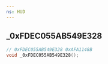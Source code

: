 ```yaml
---
ns: HUD
---
```

## _0xFDEC055AB549E328

```c
// 0xFDEC055AB549E328 0xAFA1148B
void _0xFDEC055AB549E328();
```


